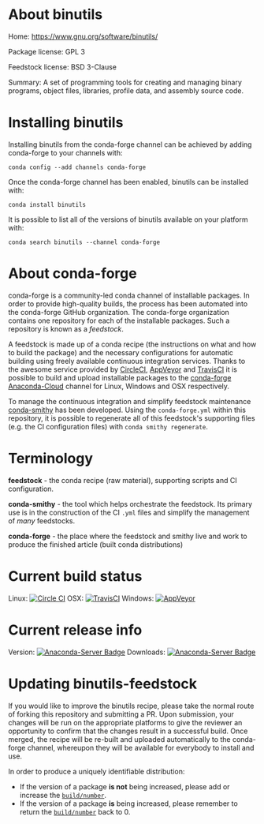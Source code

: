 About binutils
==============

Home: https://www.gnu.org/software/binutils/

Package license: GPL 3

Feedstock license: BSD 3-Clause

Summary: A set of programming tools for creating and managing binary programs, object files, libraries, profile data, and assembly source code.



Installing binutils
===================

Installing binutils from the conda-forge channel can be achieved by adding conda-forge to your channels with:

```
conda config --add channels conda-forge
```

Once the conda-forge channel has been enabled, binutils can be installed with:

```
conda install binutils
```

It is possible to list all of the versions of binutils available on your platform with:

```
conda search binutils --channel conda-forge
```


About conda-forge
=================

conda-forge is a community-led conda channel of installable packages.
In order to provide high-quality builds, the process has been automated into the
conda-forge GitHub organization. The conda-forge organization contains one repository 
for each of the installable packages. Such a repository is known as a *feedstock*.

A feedstock is made up of a conda recipe (the instructions on what and how to build
the package) and the necessary configurations for automatic building using freely
available continuous integration services. Thanks to the awesome service provided by
[CircleCI](https://circleci.com/), [AppVeyor](http://www.appveyor.com/)
and [TravisCI](https://travis-ci.org/) it is possible to build and upload installable
packages to the [conda-forge](https://anaconda.org/conda-forge)
[Anaconda-Cloud](http://docs.anaconda.org/) channel for Linux, Windows and OSX respectively.

To manage the continuous integration and simplify feedstock maintenance
[conda-smithy](http://github.com/conda-forge/conda-smithy) has been developed.
Using the ``conda-forge.yml`` within this repository, it is possible to regenerate all of
this feedstock's supporting files (e.g. the CI configuration files) with ``conda smithy regenerate``.


Terminology
===========

**feedstock** - the conda recipe (raw material), supporting scripts and CI configuration.

**conda-smithy** - the tool which helps orchestrate the feedstock.
                   Its primary use is in the construction of the CI ``.yml`` files
                   and simplify the management of *many* feedstocks.

**conda-forge** - the place where the feedstock and smithy live and work to
                  produce the finished article (built conda distributions)

Current build status
====================

Linux: [![Circle CI](https://circleci.com/gh/conda-forge/binutils-feedstock.svg?style=svg)](https://circleci.com/gh/conda-forge/binutils-feedstock)
OSX: [![TravisCI](https://travis-ci.org/conda-forge/binutils-feedstock.svg?branch=master)](https://travis-ci.org/conda-forge/binutils-feedstock) 
Windows: [![AppVeyor](https://ci.appveyor.com/api/projects/status/github/conda-forge/binutils-feedstock?svg=True)](https://ci.appveyor.com/project/conda-forge/binutils-feedstock/branch/master)

Current release info
====================
Version: [![Anaconda-Server Badge](https://anaconda.org/conda-forge/binutils/badges/version.svg)](https://anaconda.org/conda-forge/binutils)
Downloads: [![Anaconda-Server Badge](https://anaconda.org/conda-forge/binutils/badges/downloads.svg)](https://anaconda.org/conda-forge/binutils)


Updating binutils-feedstock
===========================

If you would like to improve the binutils recipe, please take the normal
route of forking this repository and submitting a PR. Upon submission, your changes will
be run on the appropriate platforms to give the reviewer an opportunity to confirm that the
changes result in a successful build. Once merged, the recipe will be re-built and uploaded
automatically to the conda-forge channel, whereupon they will be available for everybody to
install and use.

In order to produce a uniquely identifiable distribution:
 * If the version of a package **is not** being increased, please add or increase
   the [``build/number``](http://conda.pydata.org/docs/building/meta-yaml.html#build-number-and-string). 
 * If the version of a package **is** being increased, please remember to return
   the [``build/number``](http://conda.pydata.org/docs/building/meta-yaml.html#build-number-and-string)
   back to 0.
